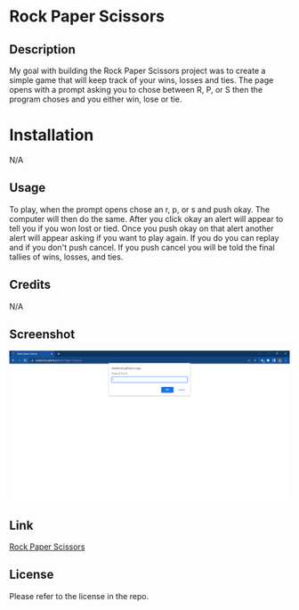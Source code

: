# Rock Paper Scissors

## Description
My goal with building the Rock Paper Scissors project was to create a simple game that will keep track of your wins, losses and ties. The page opens with a prompt asking you to chose between R, P, or S then the program choses and you either win, lose or tie. 

# Installation
N/A
## Usage
To play, when the prompt opens chose an r, p, or s and push okay. The computer will then do the same. After you click okay an alert will appear to tell you if you won lost or tied. Once you push okay on that alert another alert will appear asking if you want to play again. If you do you can replay and if you don't push cancel. If you push cancel you will be told the final tallies of wins, losses, and ties.

## Credits
N/A
## Screenshot
![rock paper scissors page](./images/Rock%20Paper%20Scissors.png)

## Link
<a href = "(https://cbaldock2.github.io/Rock-Paper-Scissors/)"> Rock Paper Scissors</a>

## License
 Please refer to the license in the repo.